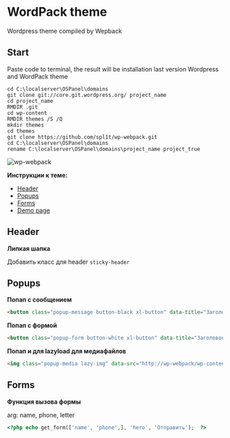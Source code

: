 #  WordPack theme
<p>Wordpress theme compiled by Wepback</p>

## Start

Paste code to terminal, the result will be installation last version Wordpress and WordPack theme

```
cd C:\localserver\OSPanel\domains
git clone git://core.git.wordpress.org/ project_name
cd project_name
RMDIR .git
cd wp-content
RMDIR themes /S /Q
mkdir themes
cd themes
git clone https://github.com/spl1t/wp-webpack.git
cd C:\localserver\OSPanel\domains
rename C:\localserver\OSPanel\domains\project_name project_true
```

![wp-webpack](https://github.com/spl1t/wp-webpack/blob/master/screenshot.png?raw=true)

**Инструкции к теме:**

* [Header](https://github.com/spl1t/wp-webpack#header)
* [Popups](https://github.com/spl1t/wp-webpack#popups)
* [Forms](https://github.com/spl1t/wp-webpack#forms)
* [Demo page](https://github.com/spl1t/wp-webpack/blob/master/page-home.php)

##  Header

**Липкая шапка**

Добавить класс для header `sticky-header`

##  Popups

**Попап с сообщением**  

```html
<button class="popup-message button-black xl-button" data-title="Заголовок попапчика" data-text="Какой то текст">Попап с сообщением</button>
```

**Попап с формой**  

```html
<button class="popup-form button-white xl-button" data-title="Заголовок попапчика" data-text="Какой то текст">Попап с формой</button>
```

**Попап и для lazyload для медиафайлов**  

```html
<img class="popup-media lazy-img" data-src="http://wp-webpack/wp-content/uploads/2021/09/1.webp" alt="">
```


##  Forms

**Функция вызова формы**  

arg: name, phone, letter 

```php
<?php echo get_form(['name', 'phone',], 'hero', 'Отправить');  ?>
```







